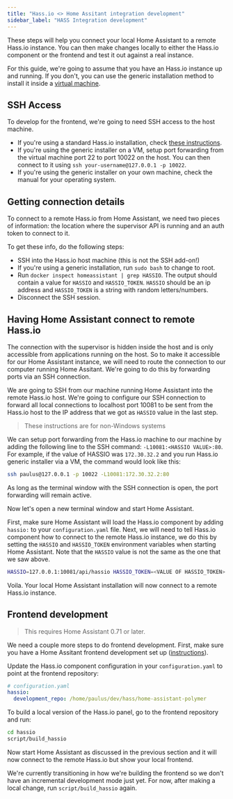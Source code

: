 ```yaml
---
title: "Hass.io <> Home Assitant integration development"
sidebar_label: "HASS Integration development"
---
```


These steps will help you connect your local Home Assistant to a remote Hass.io instance. You can then make changes locally to either the Hass.io component or the frontend and test it out against a real instance.

For this guide, we're going to assume that you have an Hass.io instance up and running. If you don't, you can use the generic installation method to install it inside a [virtual machine](https://github.com/home-assistant/hassio-build/tree/master/install#install-hassio).

## SSH Access

To develop for the frontend, we're going to need SSH access to the host machine.

- If you're using a standard Hass.io installation, check [these instructions](hassio_debugging.md#ssh-access-to-the-host).
- If you're using the generic installer on a VM, setup port forwarding from the virtual machine port 22 to port 10022 on the host. You can then connect to it using `ssh your-username@127.0.0.1 -p 10022`.
- If you're using the generic installer on your own machine, check the manual for your operating system.

## Getting connection details

To connect to a remote Hass.io from Home Assistant, we need two pieces of information: the location where the supervisor API is running and an auth token to connect to it.

To get these info, do the following steps:

 - SSH into the Hass.io host machine (this is not the SSH add-on!)
 - If you're using a generic installation, run `sudo bash` to change to root.
 - Run `docker inspect homeassistant | grep HASSIO`. The output should contain a value for `HASSIO` and `HASSIO_TOKEN`. `HASSIO` should be an ip address and `HASSIO_TOKEN` is a string with random letters/numbers.
 - Disconnect the SSH session.

 ## Having Home Assistant connect to remote Hass.io

 The connection with the supervisor is hidden inside the host and is only accessible from applications running on the host. So to make it accessible for our Home Assistant instance, we will need to route the connection to our computer running Home Assitant. We're going to do this by forwarding ports via an SSH connection.

We are going to SSH from our machine running Home Assistant into the remote Hass.io host. We're going to configure our SSH connection to forward all local connections to localhost port 10081 to be sent from the Hass.io host to the IP address that we got as `HASSIO` value in the last step.

> These instructions are for non-Windows systems

We can setup port forwarding from the Hass.io machine to our machine by adding the following line to the SSH command: `-L10081:<HASSIO VALUE>:80`. For example, if the value of HASSIO was `172.30.32.2` and you run Hass.io generic installer via a VM, the command would look like this:

```bash
ssh paulus@127.0.0.1 -p 10022 -L10081:172.30.32.2:80
```

As long as the terminal window with the SSH connection is open, the port forwarding will remain active.

Now let's open a new terminal window and start Home Assistant.

First, make sure Home Assistant will load the Hass.io component by adding `hassio:` to your `configuration.yaml` file. Next, we will need to tell Hass.io component how to connect to the remote Hass.io instance, we do this by setting the `HASSIO` and `HASSIO_TOKEN` environment variables when starting Home Assistant. Note that the `HASSIO` value is not the same as the one that we saw above.

```bash
HASSIO=127.0.0.1:10081/api/hassio HASSIO_TOKEN=<VALUE OF HASSIO_TOKEN> hass
```

Voila. Your local Home Assistant installation will now connect to a remote Hass.io instance.

## Frontend development

> This requires Home Assistant 0.71 or later.

We need a couple more steps to do frontend development. First, make sure you have a Home Assitant frontend development set up ([instructions](frontend_index.md)).

Update the Hass.io component configuration in your `configuration.yaml` to point at the frontend repository:

```yaml
# configuration.yaml
hassio:
  development_repo: /home/paulus/dev/hass/home-assistant-polymer
```

To build a local version of the Hass.io panel, go to the frontend repository and run:

```bash
cd hassio
script/build_hassio
```

Now start Home Assistant as discussed in the previous section and it will now connect to the remote Hass.io but show your local frontend.

We're currently transitioning in how we're building the frontend so we don't have an incremental development mode just yet. For now, after making a local change, run `script/build_hassio` again.
